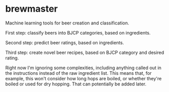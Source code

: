# brewmaster
Machine learning tools for beer creation and classification.

First step: classify beers into BJCP categories, based on ingredients.

Second step: predict beer ratings, based on ingredients.

Third step: create novel beer recipes, based on BJCP category and desired rating.

Right now I'm ignoring some complexities, including anything called out in the instructions instead of the raw ingredient list.  This means that, for example, this won't consider how long hops are boiled, or whether they're boiled or used for dry hopping.  That can potentially be added later.